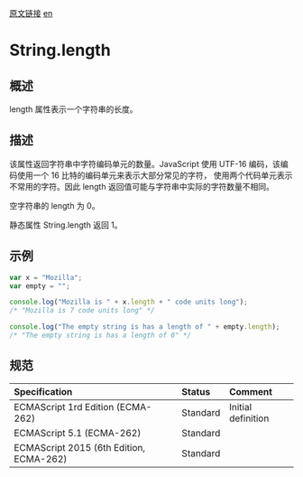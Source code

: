 <a href="https://developer.mozilla.org/zh-CN/docs/Web/JavaScript/Reference/Global_Objects/String/length" target="_blank">原文链接</a>
<a href="https://developer.mozilla.org/en-US/docs/Web/JavaScript/Reference/Global_Objects/String/length" target="_blank">en</a>

# String.length

## 概述

length 属性表示一个字符串的长度。

## 描述

该属性返回字符串中字符编码单元的数量。JavaScript 使用 UTF-16 编码，该编码使用一个 16 比特的编码单元来表示大部分常见的字符，
使用两个代码单元表示不常用的字符。因此 length 返回值可能与字符串中实际的字符数量不相同。

空字符串的 length 为 0。

静态属性 String.length 返回 1。

## 示例

```javascript
var x = "Mozilla";
var empty = "";

console.log("Mozilla is " + x.length + " code units long");
/* "Mozilla is 7 code units long" */

console.log("The empty string is has a length of " + empty.length);
/* "The empty string is has a length of 0" */
```

## 规范

| Specification                           | Status   | Comment            |
|:----------------------------------------|:---------|:-------------------|
| ECMAScript 1rd Edition (ECMA-262)       | Standard | Initial definition |
| ECMAScript 5.1 (ECMA-262)               | Standard |                    |
| ECMAScript 2015 (6th Edition, ECMA-262) | Standard |                    |